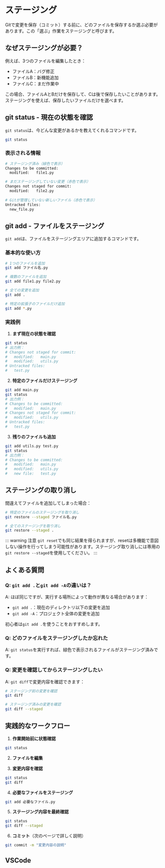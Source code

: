 # ステージング

Gitで変更を保存（コミット）する前に、どのファイルを保存するか選ぶ必要があります。この「選ぶ」作業をステージングと呼びます。

## なぜステージングが必要？

例えば、3つのファイルを編集したとき：
- ファイルA：バグ修正
- ファイルB：新機能追加
- ファイルC：まだ作業中

この場合、ファイルAとBだけを保存して、Cは後で保存したいことがあります。ステージングを使えば、保存したいファイルだけを選べます。

## git status - 現在の状態を確認

`git status`は、今どんな変更があるかを教えてくれるコマンドです。

```bash
git status
```

### 表示される情報

```bash
# ステージング済み（緑色で表示）
Changes to be committed:
  modified:   file1.py

# まだステージングしていない変更（赤色で表示）
Changes not staged for commit:
  modified:   file2.py
  
# Gitが管理していない新しいファイル（赤色で表示）
Untracked files:
  new_file.py
```

## git add - ファイルをステージング

`git add`は、ファイルをステージングエリアに追加するコマンドです。

### 基本的な使い方

```bash
# 1つのファイルを追加
git add ファイル名.py

# 複数のファイルを追加
git add file1.py file2.py

# 全ての変更を追加
git add .

# 特定の拡張子のファイルだけ追加
git add *.py
```

### 実践例

1. **まず現在の状態を確認**
```bash
git status
# 出力例：
# Changes not staged for commit:
#   modified:   main.py
#   modified:   utils.py
# Untracked files:
#   test.py
```

2. **特定のファイルだけステージング**
```bash
git add main.py
git status
# 出力例：
# Changes to be committed:
#   modified:   main.py
# Changes not staged for commit:
#   modified:   utils.py
# Untracked files:
#   test.py
```

3. **残りのファイルも追加**
```bash
git add utils.py test.py
git status
# 出力例：
# Changes to be committed:
#   modified:   main.py
#   modified:   utils.py
#   new file:   test.py
```

## ステージングの取り消し

間違えてファイルを追加してしまった場合：

```bash
# 特定のファイルのステージングを取り消し
git restore --staged ファイル名.py

# 全てのステージングを取り消し
git restore --staged .
```

::: warning 注意
`git reset`でも同じ結果を得られますが、resetは多機能で意図しない操作を行ってしまう可能性があります。ステージング取り消しには専用の`git restore --staged`を使用してください。
:::

## よくある質問

### Q: `git add .`と`git add -A`の違いは？

A: ほぼ同じですが、実行する場所によって動作が異なる場合があります：
- `git add .`：現在のディレクトリ以下の変更を追加
- `git add -A`：プロジェクト全体の変更を追加

初心者は`git add .`を使うことをおすすめします。

### Q: どのファイルをステージングしたか忘れた

A: `git status`を実行すれば、緑色で表示されるファイルがステージング済みです。

### Q: 変更を確認してからステージングしたい

A: `git diff`で変更内容を確認できます：
```bash
# ステージング前の変更を確認
git diff

# ステージング済みの変更を確認
git diff --staged
```

## 実践的なワークフロー

1. **作業開始前に状態確認**
```bash
git status
```

2. **ファイルを編集**

3. **変更内容を確認**
```bash
git status
git diff
```

4. **必要なファイルをステージング**
```bash
git add 必要なファイル.py
```

5. **ステージング内容を最終確認**
```bash
git status
git diff --staged
```

6. **コミット**（次のページで詳しく説明）
```bash
git commit -m "変更内容の説明"
```

## VSCode
